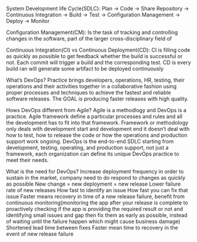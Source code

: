 System Development life Cycle(SDLC):
Plan → Code → Share Repository → Continuous Integration → Build → Test → Configuration Management → Deploy → Monitor

Configuration Management(CM):
Is the task of tracking and controlling changes in the software, part of the larger cross-disciplinary field of

Continuous Integration(CI) vs Continuous Deployment(CD):
CI is filling code as quickly as possible to get feedback whether the build is successful or not. Each commit will trigger a build and the corresponding test.
CD is every build ran will generate some artifact to be deployed continuously

What’s DevOps?
Practice brings developers, operations, HR, testing, their operations and their activities together in a collaborative fashion using proper processes and techniques to achieve the fastest and reliable software releases. The GOAL is producing faster releases with high quality.

Hows DevOps different from Agile?
Agile is a methodlogy and DevOps is a practice. Agile framework define a particular processes and rules and all the development has to fit into that framework. Framework or methodology only deals with development start and development end it doesn’t deal with how to test, how to release the code or how the operations and production support work ongoing. DevOps is the end-to-end SDLC starting from development, testing, operating, and production support, not just a framework, each organization can define its unique DevOps practice to meet their needs.

What is the need for DevOps?
Increase deployment frequency
 in order to sustain in the market, company need to do respond to changes as quickly as possible
New change = new deployment = new release
Lower failure rate of new releases
How fast to identify an issue
How fast you can fix that issue
Faster means recovery in time of a new release failure, benefit from continuous monitoring(monitoring the app after your release is complete to proactively checking if the app is providing the required result or not and identifying small issues and gap then fix them as early as possible, instead of waiting until the failure happen which might cause business damage)
Shortened lead time between fixes
Faster mean time to recovery in the event of new release failure
